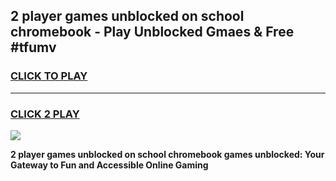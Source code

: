 
## 2 player games unblocked on school chromebook - Play Unblocked Gmaes & Free #tfumv
<h3>
<a href="https://news.freeplayer.one?title=2_player_games_unblocked_on_school_chromebook&ref=26F">CLICK TO PLAY</a></h3>
<hr>

<h3>
<a href="https://news.freeplayer.one?title=2_player_games_unblocked_on_school_chromebook&ref=26F">CLICK 2 PLAY</a>
  
</h3>

<a href="https://news.freeplayer.one?title=2_player_games_unblocked_on_school_chromebook&ref=26F/"><img src="https://clearcache.store/games.png"></a>


**2 player games unblocked on school chromebook games unblocked: Your Gateway to Fun and Accessible Online Gaming**
